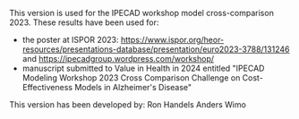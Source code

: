 This version is used for the IPECAD workshop model cross-comparison 2023. These results have been used for: 
* the poster at ISPOR 2023: https://www.ispor.org/heor-resources/presentations-database/presentation/euro2023-3788/131246 and https://ipecadgroup.wordpress.com/workshop/
* manuscript submitted to Value in Health in 2024 entitled "IPECAD Modeling Workshop 2023 Cross Comparison Challenge on Cost-Effectiveness Models in Alzheimer's Disease"

This version has been developed by: 
Ron Handels
Anders Wimo
